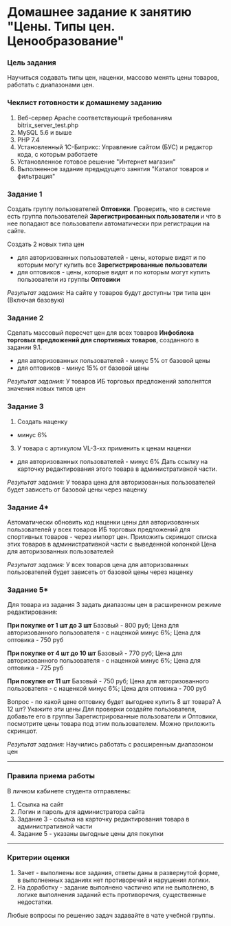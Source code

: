 # Домашнее задание к занятию "Цены. Типы цен. Ценообразование"

### Цель задания

Научиться содавать типы цен, наценки, массово менять цены товаров, работать с диапазонами цен.

### Чеклист готовности к домашнему заданию

1. Веб-сервер Apache соответствующий требованиям bitrix_server_test.php
2. MySQL 5.6 и выше
3. PHP 7.4
4. Установленный 1С-Битрикс: Управление сайтом (БУС) и редактор кода, с которым работаете
5. Установленное готовое решение "Интернет магазин"
6. Выполненное задание предыдущего занятия "Каталог товаров и фильтрация"

### Задание 1
Создать группу пользователей **Оптовики**. Проверить, что в системе есть группа пользователей **Зарегистрированных пользователи** и что в нее попадают все пользователи автоматически при регистрации на сайте.

Создать 2 новых типа цен
- для авторизованных пользователей - цены, которые видят и по которым могут купить все **Зарегистрированные пользователи**
- для оптовиков - цены, которые видят и по которым могут купить пользователи из группы **Оптовики**

*Результат задания:* 
На сайте у товаров будут доступны три типа цен (Включая базовую)

### Задание 2
Сделать массовый пересчет цен для всех товаров **Инфоблока торговых предложений для спортивных товаров**, созданного в задании 9.1.
- для авторизованных пользователей - минус 5% от базовой цены
- для оптовиков - минус 15% от базовой цены

*Результат задания:* 
У товаров ИБ торговых предложений заполнятся значения новых типов цен

### Задание 3
1. Создать наценку 
- минус 6%
3. У товара с артикулом VL-3-xx применить к ценам наценки
- для авторизованных пользователей - минус 6%
Дать ссылку на карточку редактирования этого товара в административной части.

*Результат задания:* 
У товара цена для авторизованных пользователей будет зависеть от базовой цены через наценку

### Задание 4*
Автоматически обновить код наценки цены для авторизованных пользователей у всех товаров ИБ торговых предложений для спортивных товаров - через импорт цен.
Приложить скриншот списка этих товаров в административной части с выведенной колонкой Цена для авторизованных пользователей

*Результат задания:* 
У всех товаров цена для авторизованных пользователей будет зависеть от базовой цены через наценку

### Задание 5*
Для товара из задания 3 задать диапазоны цен в расширенном режиме редактирования:

**При покупке от 1 шт до 3 шт**
Базовый - 800 руб;
Цена для авторизованного пользователя - с наценкой минус 6%;
Цена для оптовика - 750 руб

**При покупке от 4 шт до 10 шт**
Базовый - 770 руб;
Цена для авторизованного пользователя - с наценкой минус 6%;
Цена для оптовика - 725 руб

**При покупке от 11 шт** 
Базовый - 750 руб;
Цена для авторизованного пользователя - с наценкой минус 6%;
Цена для оптовика - 700 руб
 
Вопрос - по какой цене оптовику будет выгоднее купить 8 шт товара? А 12 шт?
Укажите эти цены
Для проверки создайте пользователя, добавьте его в группы Зарегистрированные пользователи и Оптовики, посмотрите цены товара под этим пользователем. Можно приложить скриншот. 

*Результат задания:* 
Научились работать с расширенным диапазоном цен

------

### Правила приема работы

В личном кабинете студента отправлены:
1.  Ссылка на сайт
2.  Логин и пароль для администратора сайта
3.  Задание 3 - ссылка на карточку редактирования товара в административной части
4.  Задание 5 - указаны выгодные цены для покупки

------

### Критерии оценки

1. Зачет - выполнены все задания, ответы даны в развернутой форме, в выполненных заданиях нет противоречий и нарушения логики. 
2. На доработку - задание выполнено частично или не выполнено, в логике выполнения заданий есть противоречия, существенные недостатки.

Любые вопросы по решению задач задавайте в чате учебной группы.


